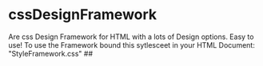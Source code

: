 # cssDesignFramework
Are css Design Framework for HTML with a lots of Design options. Easy to use!
To use the Framework bound this sytlesceet in your HTML Document: "StyleFramework.css"
#<link rel="stylesheet" href="StyleFramework.css">#
